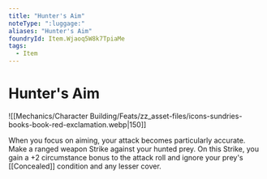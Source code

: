 ```yaml
---
title: "Hunter's Aim"
noteType: ":luggage:"
aliases: "Hunter's Aim"
foundryId: Item.Wjaoq5W8k7TpiaMe
tags:
  - Item
---
```


# Hunter's Aim
![[Mechanics/Character Building/Feats/zz_asset-files/icons-sundries-books-book-red-exclamation.webp|150]]

When you focus on aiming, your attack becomes particularly accurate. Make a ranged weapon Strike against your hunted prey. On this Strike, you gain a +2 circumstance bonus to the attack roll and ignore your prey's [[Concealed]] condition and any lesser cover.
